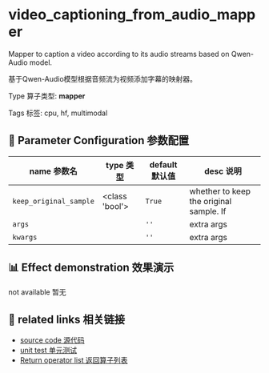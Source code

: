 # video_captioning_from_audio_mapper

Mapper to caption a video according to its audio streams based on Qwen-Audio model.

基于Qwen-Audio模型根据音频流为视频添加字幕的映射器。

Type 算子类型: **mapper**

Tags 标签: cpu, hf, multimodal

## 🔧 Parameter Configuration 参数配置
| name 参数名 | type 类型 | default 默认值 | desc 说明 |
|--------|------|--------|------|
| `keep_original_sample` | <class 'bool'> | `True` | whether to keep the original sample. If |
| `args` |  | `''` | extra args |
| `kwargs` |  | `''` | extra args |

## 📊 Effect demonstration 效果演示
not available 暂无

## 🔗 related links 相关链接
- [source code 源代码](../../../data_juicer/ops/mapper/video_captioning_from_audio_mapper.py)
- [unit test 单元测试](../../../tests/ops/mapper/test_video_captioning_from_audio_mapper.py)
- [Return operator list 返回算子列表](../../Operators.md)
